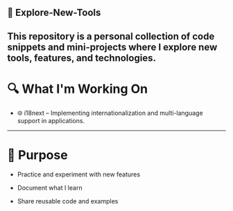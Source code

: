 ## 🚀 Explore-New-Tools

This repository is a personal collection of code snippets and mini-projects where I explore new tools, features, and technologies.
---
# 🔍 What I'm Working On

- 🌐 i18next – Implementing internationalization and multi-language support in applications.
---
# 📁 Purpose

- Practice and experiment with new features

- Document what I learn

- Share reusable code and examples